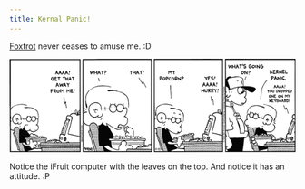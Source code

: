 ```yaml
---
title: Kernal Panic!
---
```


[Foxtrot][0] never ceases to amuse me. :D

![](../images/2010/04/kp.gif)

Notice the iFruit computer with the leaves on the top.  And notice it has an attitude. :P

[0]: http://www.foxtrot.com/
